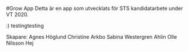#Grow App
Detta är en app som utvecklats för STS kandidatarbete under VT 2020.

:)
testingtesting

Skapare:
Agnes Höglund
Christine Arkbo
Sabina Westergren Ahlin
Olle Nilsson
Hej
